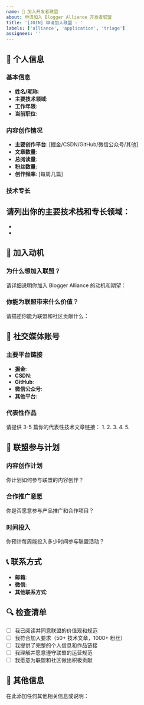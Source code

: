 ```yaml
---
name: 🤝 加入开发者联盟
about: 申请加入 Blogger Alliance 开发者联盟
title: '[JOIN] 申请加入联盟 - '
labels: ['alliance', 'application', 'triage']
assignees: ''
---
```


## 👤 个人信息

### 基本信息
- **姓名/昵称**: 
- **主要技术领域**: 
- **工作年限**: 
- **当前职位**: 

### 内容创作情况
- **主要创作平台**: [掘金/CSDN/GitHub/微信公众号/其他]
- **文章数量**: 
- **总阅读量**: 
- **粉丝数量**: 
- **创作频率**: [每周几篇]

### 技术专长
请列出你的主要技术栈和专长领域：
- 
- 
- 

## 🎯 加入动机

### 为什么想加入联盟？
请详细说明你加入 Blogger Alliance 的动机和期望：

### 你能为联盟带来什么价值？
请描述你能为联盟和社区贡献什么：

## 📱 社交媒体账号

### 主要平台链接
- **掘金**: 
- **CSDN**: 
- **GitHub**: 
- **微信公众号**: 
- **其他平台**: 

### 代表性作品
请提供 3-5 篇你的代表性技术文章链接：
1. 
2. 
3. 
4. 
5. 

## 🤝 联盟参与计划

### 内容创作计划
你计划如何参与联盟的内容创作？

### 合作推广意愿
你是否愿意参与产品推广和合作项目？

### 时间投入
你预计每周能投入多少时间参与联盟活动？

## 📞 联系方式

- **邮箱**: 
- **微信**: 
- **其他联系方式**: 

## 🔍 检查清单

- [ ] 我已阅读并同意联盟的价值观和规范
- [ ] 我符合加入要求（50+ 技术文章，1000+ 粉丝）
- [ ] 我提供了完整的个人信息和作品链接
- [ ] 我理解并愿意遵守联盟的运营规范
- [ ] 我愿意为联盟和社区做出积极贡献

## 📝 其他信息

在此添加任何其他相关信息或说明： 